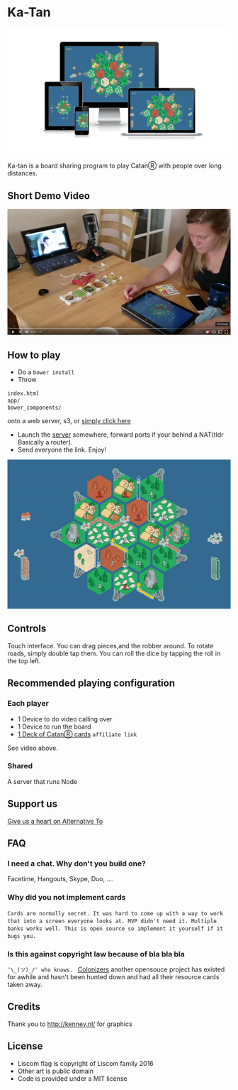# Ka-Tan
![Responsive](docs/Responsive2.png)


Ka-tan is a board sharing program to play CatanⓇ with people over long distances.


## Short Demo Video
[![Youtube](docs/video.png)](https://youtu.be/5hT4CSYWcNQ)

## How to play
- Do a `bower install`
- Throw
```
index.html
app/
bower_components/
```
onto a web server, s3, or [simply click here](https://foxusa.github.io/Ka-tan/)
- Launch the [server](https://github.com/FoxUSA/Ka-tan-Server) somewhere, forward ports if your behind a NAT(tldr Basically a router).
- Send everyone the link. Enjoy!

![GIF of game](docs/katan.gif)

## Controls
Touch interface. You can drag pieces,and the robber around. To rotate roads, simply double tap them. You can roll the dice by tapping the roll in the top left.

## Recommended playing configuration
### Each player
- 1 Device to do video calling over
- 1 Device to run the board
- [1 Deck of CatanⓇ cards](https://www.amazon.com/gp/product/B014GFWBOM/ref=as_li_tl?ie=UTF8&camp=1789&creative=9325&creativeASIN=B014GFWBOM&linkCode=as2&tag=f05503-20&linkId=178d7645502d916e3481f89bf87b3ec9) `affiliate link`

See video above.

### Shared
A server that runs Node

## Support us

[Give us a heart on Alternative To](http://alternativeto.net/software/ka-tan/)

## FAQ

### I need a chat. Why don't you build one?
Facetime, Hangouts, Skype, Duo, ....

### Why did you not implement cards

`Cards are normally secret. It was hard to come up with a way to work that into a screen everyone looks at. MVP didn't need it. Multiple banks works well. This is open source so implement it yourself if it bugs you.`

### Is this against copyright law because of bla bla bla

`¯\_(ツ)_/¯ who knows. `
[Colonizers](https://github.com/colonizers/colonizers) another opensouce project has existed for awhile and hasn't been hunted down and had all their resource cards taken away.

## Credits
Thank you to http://kenney.nl/ for graphics

## License
- Liscom flag is copyright of Liscom family 2016
- Other art is public domain
- Code is provided under a MIT license
